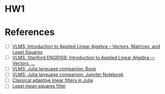 # HW1

# References

- [ ] [VLMS: Introduction to Applied Linear Algebra – Vectors, Matrices, and Least Squares](https://web.stanford.edu/~boyd/vmls/)
- [ ] [VLMS: Stanford ENGR108: Introduction to Applied Linear Algebra —Vectors, ...](https://www.youtube.com/playlist?list=PLoROMvodv4rMz-WbFQtNUsUElIh2cPmN9)
- [ ] [VLMS: Julia language companion: Book](https://web.stanford.edu/~boyd/vmls/vmls-julia-companion.pdf)
- [ ] [VLMS: Julia language companion: Jupyter Notebook](https://github.com/vbartle/VMLS-Companions/tree/master/VMLS%20Julia%20Companion)
- [ ] [Classical adaptive linear filters in Julia](https://github.com/baggepinnen/AdaptiveFilters.jl)
- [ ] [Least mean squares filter](https://en.wikipedia.org/wiki/Least_mean_squares_filter)
